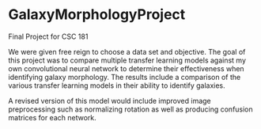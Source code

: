 # GalaxyMorphologyProject
Final Project for CSC 181

We were given free reign to choose a data set and objective.
The goal of this project was to compare multiple transfer learning models against my own convolutional neural network to determine their effectiveness when identifying galaxy morphology.
The results include a comparison of the various transfer learning models in their ability to identify galaxies.

A revised version of this model would include improved image preprocessing such as normalizing rotation as well as producing confusion matrices for each network.
